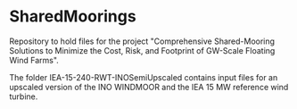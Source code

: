 # SharedMoorings
Repository to hold files for the project "Comprehensive Shared-Mooring Solutions to Minimize the Cost, Risk, and Footprint of GW-Scale Floating Wind Farms".

The folder IEA-15-240-RWT-INOSemiUpscaled contains input files for an upscaled version of the INO WINDMOOR and the IEA 15 MW reference wind turbine. 
